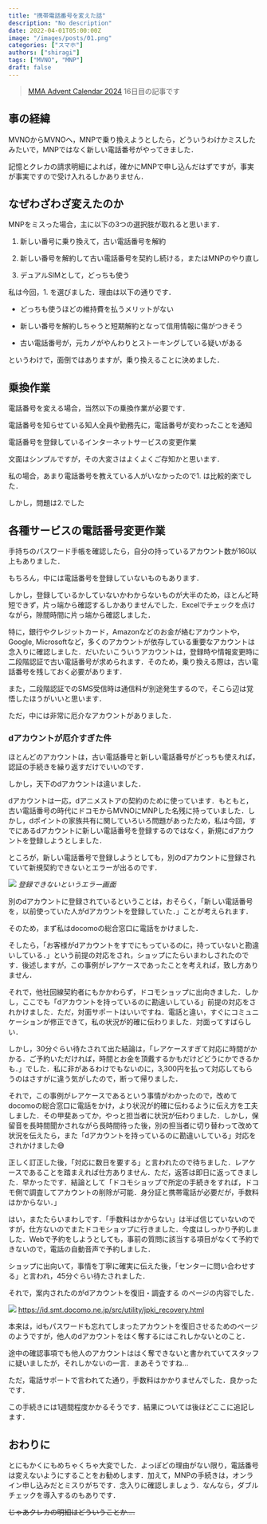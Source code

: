 ```yaml
---
title: "携帯電話番号を変えた話"
description: "No description"
date: 2022-04-01T05:00:00Z
image: "/images/posts/01.png"
categories: ["スマホ"]
authors: ["shiragi"]
tags: ["MVNO", "MNP"]
draft: false
---
```


> [MMA Advent Calendar 2024](https://adventar.org/calendars/10770) 16日目の記事です

## 事の経緯

MVNOからMVNOへ，MNPで乗り換えようとしたら，どういうわけかミスしたみたいで，MNPではなく新しい電話番号がやってきました．

記憶とクレカの請求明細によれば，確かにMNPで申し込んだはずですが，事実が事実ですので受け入れるしかありません．

## なぜわざわざ変えたのか

MNPをミスった場合，主に以下の3つの選択肢が取れると思います．

1. 新しい番号に乗り換えて，古い電話番号を解約

1. 新しい番号を解約して古い電話番号を契約し続ける，またはMNPのやり直し

1. デュアルSIMとして，どっちも使う

私は今回，1. を選びました．理由は以下の通りです．

- どっちも使うほどの維持費を払うメリットがない

- 新しい番号を解約しちゃうと短期解約となって信用情報に傷がつきそう

- 古い電話番号が，元カノがやんわりとストーキングしている疑いがある

というわけで，面倒ではありますが，乗り換えることに決めました．

## 乗換作業

電話番号を変える場合，当然以下の乗換作業が必要です．

電話番号を知らせている知人全員や勤務先に，電話番号が変わったことを通知

電話番号を登録しているインターネットサービスの変更作業

文面はシンプルですが，その大変さはよくよくご存知かと思います．

私の場合，あまり電話番号を教えている人がいなかったので1. は比較的楽でした．

しかし，問題は2.でした

## 各種サービスの電話番号変更作業

手持ちのパスワード手帳を確認したら，自分の持っているアカウント数が160以上もありました．

もちろん，中には電話番号を登録していないものもあります．

しかし，登録しているかしていないかわからないものが大半のため，ほとんど時短できず，片っ端から確認するしかありませんでした．Excelでチェックを点けながら，隙間時間に片っ端から確認しました．

特に，銀行やクレジットカード，Amazonなどのお金が絡むアカウントや，Google, Microsoftなど，多くのアカウントが依存している重要なアカウントは念入りに確認しました．だいたいこういうアカウントは，登録時や情報変更時に二段階認証で古い電話番号が求められます．そのため，乗り換える際は，古い電話番号を残しておく必要があります．

また，二段階認証でのSMS受信時は通信料が別途発生するので，そこら辺は覚悟したほうがいいと思います．

ただ，中には非常に厄介なアカウントがありました．

### dアカウントが厄介すぎた件

ほとんどのアカウントは，古い電話番号と新しい電話番号がどっちも使えれば，認証の手続きを繰り返すだけでいいのです．

しかし，天下のdアカウントは違いました．

dアカウントは一応，dアニメストアの契約のために使っています．もともと，古い電話番号の時代にドコモからMVNOにMNPした名残に持っていました．しかし，dポイントの家族共有に関していろいろ問題があったため，私は今回，すでにあるdアカウントに新しい電話番号を登録するのではなく，新規にdアカウントを登録しようとしました．

ところが，新しい電話番号で登録しようとしても，別のdアカウントに登録されていて新規契約できないとエラーが出るのです．

![](/images/posts/01-1.webp)
*登録できないというエラー画面*

別のdアカウントに登録されているということは，おそらく，「新しい電話番号を，以前使っていた人がdアカウントを登録していた．」ことが考えられます．

そのため，まず私はdocomoの総合窓口に電話をかけました．

そしたら，「お客様がdアカウントをすでにもっているのに，持っていないと勘違いしている．」という前提の対応をされ，ショップにたらいまわしされたのです．後述しますが，この事例がレアケースであったことを考えれば，致し方ありません．

それで，他社回線契約者にもかかわらず，ドコモショップに出向きました．しかし，ここでも「dアカウントを持っているのに勘違いしている」前提の対応をされかけました．ただ，対面サポートはいいですね．電話と違い，すぐにコミュニケーションが修正できて，私の状況が的確に伝わりました．対面ってすばらしい．

しかし，30分ぐらい待たされて出た結論は，「レアケースすぎて対応に時間がかかる．ご予約いただければ，時間とお金を頂戴するかもだけどどうにかできるかも．」でした．私に非があるわけでもないのに，3,300円を払って対応してもらうのはさすがに違う気がしたので，断って帰りました．

それで，この事例がレアケースであるという事情がわかったので，改めてdocomoの総合窓口に電話をかけ，より状況が的確に伝わるように伝え方を工夫しました．その甲斐あってか，やっと担当者に状況が伝わりました．しかし，保留音を長時間聞かされながら長時間待った後，別の担当者に切り替わって改めて状況を伝えたら，また「dアカウントを持っているのに勘違いしている」対応をされかけました😅

正しく訂正した後，「対応に数日を要する」と言われたので待ちました．レアケースであることを踏まえれば仕方ありません．ただ，返答は即日に返ってきました．早かったです．結論として「ドコモショップで所定の手続きをすれば，ドコモ側で調査してアカウントの削除が可能．身分証と携帯電話が必要だが，手数料はかからない．」

はい，またたらいまわしです．「手数料はかからない」は半ば信じていないのですが，仕方ないのでまたドコモショップに行きました．今度はしっかり予約しました．Webで予約をしようとしても，事前の質問に該当する項目がなくて予約できないので，電話の自動音声で予約しました．

ショップに出向いて，事情を丁寧に確実に伝えた後，「センターに問い合わせする」と言われ，45分ぐらい待たされました．

それで，案内されたのがdアカウントを復旧・調査する のページの内容でした．

![](/images/posts/01-2.webp)
https://id.smt.docomo.ne.jp/src/utility/jpki_recovery.html

本来は，idもパスワードも忘れてしまったアカウントを復旧させるためのページのようですが，他人のdアカウントをはく奪するにはこれしかないとのこと．

途中の確認事項でも他人のアカウントははく奪できないと書かれていてスタッフに疑いましたが，それしかないの一言．まあそうですね…

ただ，電話サポートで言われてた通り，手数料はかかりませんでした．良かったです．

この手続きには1週間程度かかるそうです．結果については後ほどここに追記します．

## おわりに

とにもかくにもめちゃくちゃ大変でした．よっぽどの理由がない限り，電話番号は変えないようにすることをお勧めします．加えて，MNPの手続きは，オンライン申し込みだとミスりがちです．念入りに確認しましょう．なんなら，ダブルチェックを導入するのもありです．

~~じゃあクレカの明細はどういうことか….~~